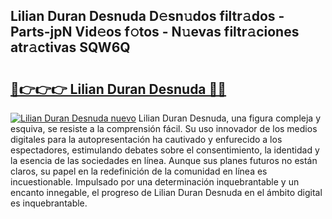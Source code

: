 ## Lilian Duran Desnuda D𝚎sn𝚞dos filtr𝚊dos - Parts-jpN Vid𝚎os f𝚘tos - N𝚞evas filtr𝚊ciones atr𝚊ctivas SQW6Q

# <h2><a href="http://mbdwlgj.tromn.icu/?c=Lilian+Duran+Desnuda">🔗👉👉👉 Lilian Duran Desnuda 🔗🔗</a></h2>

[![Lilian Duran Desnuda nuevo](https://i.imgur.com/pEAQMta.gif)](http://mbdwlgj.tromn.icu/?c=Lilian+Duran+Desnuda)
Lilian Duran Desnuda, una figura compleja y esquiva, se resiste a la comprensión fácil. Su uso innovador de los medios digitales para la autopresentación ha cautivado y enfurecido a los espectadores, estimulando debates sobre el consentimiento, la identidad y la esencia de las sociedades en línea. Aunque sus planes futuros no están claros, su papel en la redefinición de la comunidad en línea es incuestionable. Impulsado por una determinación inquebrantable y un encanto innegable, el progreso de Lilian Duran Desnuda en el ámbito digital es inquebrantable.
